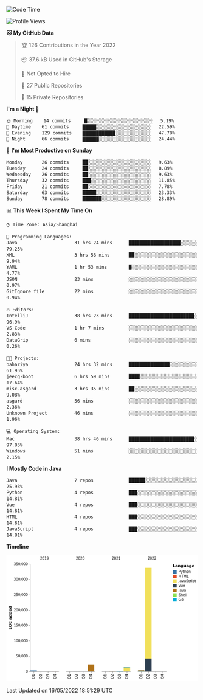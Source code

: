<!--START_SECTION:waka-->
![Code Time](http://img.shields.io/badge/Code%20Time-0%20secs-blue)

![Profile Views](http://img.shields.io/badge/Profile%20Views-0-blue)

**🐱 My GitHub Data** 

> 🏆 126 Contributions in the Year 2022
 > 
> 📦 37.6 kB Used in GitHub's Storage 
 > 
> 🚫 Not Opted to Hire
 > 
> 📜 27 Public Repositories 
 > 
> 🔑 15 Private Repositories  
 > 
**I'm a Night 🦉** 

```text
🌞 Morning    14 commits     █░░░░░░░░░░░░░░░░░░░░░░░░   5.19% 
🌆 Daytime    61 commits     █████░░░░░░░░░░░░░░░░░░░░   22.59% 
🌃 Evening    129 commits    ████████████░░░░░░░░░░░░░   47.78% 
🌙 Night      66 commits     ██████░░░░░░░░░░░░░░░░░░░   24.44%

```
📅 **I'm Most Productive on Sunday** 

```text
Monday       26 commits     ██░░░░░░░░░░░░░░░░░░░░░░░   9.63% 
Tuesday      24 commits     ██░░░░░░░░░░░░░░░░░░░░░░░   8.89% 
Wednesday    26 commits     ██░░░░░░░░░░░░░░░░░░░░░░░   9.63% 
Thursday     32 commits     ███░░░░░░░░░░░░░░░░░░░░░░   11.85% 
Friday       21 commits     ██░░░░░░░░░░░░░░░░░░░░░░░   7.78% 
Saturday     63 commits     █████░░░░░░░░░░░░░░░░░░░░   23.33% 
Sunday       78 commits     ███████░░░░░░░░░░░░░░░░░░   28.89%

```


📊 **This Week I Spent My Time On** 

```text
⌚︎ Time Zone: Asia/Shanghai

💬 Programming Languages: 
Java                     31 hrs 24 mins      ███████████████████░░░░░░   79.25% 
XML                      3 hrs 56 mins       ██░░░░░░░░░░░░░░░░░░░░░░░   9.94% 
YAML                     1 hr 53 mins        █░░░░░░░░░░░░░░░░░░░░░░░░   4.77% 
JSON                     23 mins             ░░░░░░░░░░░░░░░░░░░░░░░░░   0.97% 
GitIgnore file           22 mins             ░░░░░░░░░░░░░░░░░░░░░░░░░   0.94%

🔥 Editors: 
IntelliJ                 38 hrs 23 mins      ████████████████████████░   96.9% 
VS Code                  1 hr 7 mins         ░░░░░░░░░░░░░░░░░░░░░░░░░   2.83% 
DataGrip                 6 mins              ░░░░░░░░░░░░░░░░░░░░░░░░░   0.26%

🐱‍💻 Projects: 
bahariya                 24 hrs 32 mins      ███████████████░░░░░░░░░░   61.95% 
jeecg-boot               6 hrs 59 mins       ████░░░░░░░░░░░░░░░░░░░░░   17.64% 
misc-asgard              3 hrs 35 mins       ██░░░░░░░░░░░░░░░░░░░░░░░   9.08% 
asgard                   56 mins             ░░░░░░░░░░░░░░░░░░░░░░░░░   2.36% 
Unknown Project          46 mins             ░░░░░░░░░░░░░░░░░░░░░░░░░   1.96%

💻 Operating System: 
Mac                      38 hrs 46 mins      ████████████████████████░   97.85% 
Windows                  51 mins             ░░░░░░░░░░░░░░░░░░░░░░░░░   2.15%

```

**I Mostly Code in Java** 

```text
Java                     7 repos             ██████░░░░░░░░░░░░░░░░░░░   25.93% 
Python                   4 repos             ███░░░░░░░░░░░░░░░░░░░░░░   14.81% 
Vue                      4 repos             ███░░░░░░░░░░░░░░░░░░░░░░   14.81% 
HTML                     4 repos             ███░░░░░░░░░░░░░░░░░░░░░░   14.81% 
JavaScript               4 repos             ███░░░░░░░░░░░░░░░░░░░░░░   14.81%

```


**Timeline**

![Chart not found](https://raw.githubusercontent.com/youtiaoguagua/youtiaoguagua/master/charts/bar_graph.png) 


 Last Updated on 16/05/2022 18:51:29 UTC
<!--END_SECTION:waka-->